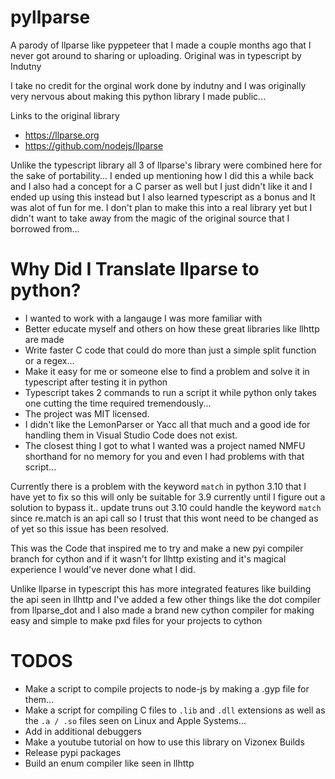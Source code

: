 # pyllparse
A parody of llparse like pyppeteer that I made a couple months ago that I never got around to sharing or uploading.  Original was in typescript by Indutny

I take no credit for the orginal work done by indutny and I was originally very nervous about making this python library I made public... 

Links to the original library 
- https://llparse.org
- https://github.com/nodejs/llparse

Unlike the typescript library all 3 of llparse's library were combined here for the sake of portability... 
I ended up mentioning how I did this a while back and I also had a concept for a C parser as well but I just didn't like it and I ended up using this instead but I also learned typescript as a bonus and It was alot of fun for me. I don't plan to make this into a real library yet but I didn't want to take away from the magic of the original source that I borrowed from...

# Why Did I Translate llparse to python?
- I wanted to work with a langauge I was more familiar with
- Better educate myself and others on how these great libraries like llhttp are made
- Write faster C code that could do more than just a simple split function or a regex...
- Make it easy for me or someone else to find a problem and solve it in typescript after testing it in python
- Typescript takes 2 commands to run a script it while python only takes one cutting the time required tremendously...
- The project was MIT licensed.
- I didn't like the LemonParser or Yacc all that much and a good ide for handling them in Visual Studio Code does not exist.
- The closest thing I got to what I wanted was a project named NMFU shorthand for no memory for you and even I had problems with that script...

Currently there is a problem with the keyword `match` in python 3.10 that I have yet to fix so this will only be suitable for 3.9 currently until I figure out a solution to bypass it..
update truns out 3.10 could handle the keyword `match` since re.match is an api call so I trust that this wont need to be changed as of yet so this issue has been resolved.

This was the Code that inspired me to try and make a new pyi compiler branch for cython and if it wasn't for llhttp existing and it's magical experience I would've never done what I did.


Unlike llparse in typescript this has more integrated features like building the api seen in llhttp and I've added a few other things like the dot compiler from llparse_dot and I also made a brand new cython compiler for making easy and simple to make pxd files for your projects to cython 

# TODOS
- Make a script to compile projects to node-js by making a .gyp file for them...
- Make a script for compiling C files to `.lib` and `.dll` extensions as well as the `.a / .so` files seen on Linux and Apple Systems...
- Add in additional debuggers
- Make a youtube tutorial on how to use this library on Vizonex Builds
- Release pypi packages
- Build an enum compiler like seen in llhttp


